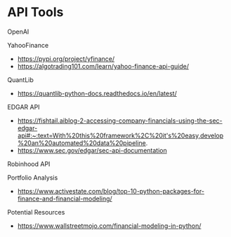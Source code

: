 # API Tools
OpenAI

YahooFinance
- https://pypi.org/project/yfinance/
- https://algotrading101.com/learn/yahoo-finance-api-guide/

QuantLib
- https://quantlib-python-docs.readthedocs.io/en/latest/


EDGAR API
- https://fishtail.aiblog-2-accessing-company-financials-using-the-sec-edgar-api#:~:text=With%20this%20framework%2C%20it's%20easy,develop%20an%20automated%20data%20pipeline.
- https://www.sec.gov/edgar/sec-api-documentation



Robinhood API


Portfolio Analysis
- https://www.activestate.com/blog/top-10-python-packages-for-finance-and-financial-modeling/

Potential Resources
- https://www.wallstreetmojo.com/financial-modeling-in-python/